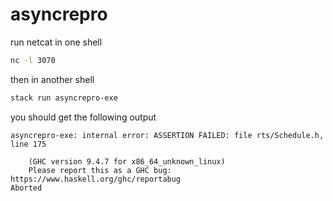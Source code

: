 # asyncrepro

run netcat in one shell

```bash
nc -l 3070
```

then in another shell

```bash
stack run asyncrepro-exe
```

you should get the following output

```
asyncrepro-exe: internal error: ASSERTION FAILED: file rts/Schedule.h, line 175

    (GHC version 9.4.7 for x86_64_unknown_linux)
    Please report this as a GHC bug:  https://www.haskell.org/ghc/reportabug
Aborted
```
